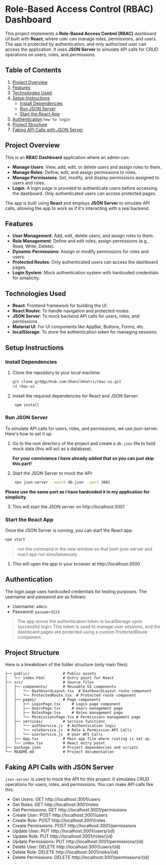 # Role-Based Access Control (RBAC) Dashboard

This project implements a **Role-Based Access Control (RBAC)** dashboard UI built with **React**, where user can manage roles, permissions, and users. The app is protected by authentication, and only authorized user can access the application. It uses **JSON Server** to simulate API calls for CRUD operations on users, roles, and permissions.

## Table of Contents

1. [Project Overview](#project-overview)
2. [Features](#features)
3. [Technologies Used](#technologies-used)
4. [Setup Instructions](#setup-instructions)
   - [Install Dependencies](#install-dependencies)
   - [Run JSON Server](#run-json-server)
   - [Start the React App](#start-the-react-app)
5. [Authentication](#authentication) `how to login`
6. [Project Structure](#project-structure)
7. [Faking API Calls with JSON Server](#faking-api-calls-with-json-server)


## Project Overview

This is an **RBAC Dashboard** application where an admin can:

- **Manage Users**: View, add, edit, or delete users and assign roles to them.
- **Manage Roles**: Define, edit, and assign permissions to roles.
- **Manage Permissions**: Set, modify, and display permissions assigned to users and roles.
- **Login**: A login page is provided to authenticate users before accessing the dashboard. Only authenticated users can access protected pages.

The app is built using **React** and employs **JSON Server** to simulate API calls, allowing the app to work as if it's interacting with a real backend.

## Features

- **User Management**: Add, edit, delete users, and assign roles to them.
- **Role Management**: Define and edit roles, assign permissions (e.g., Read, Write, Delete).
- **Dynamic Permissions**: Assign or modify permissions for roles and users.
- **Protected Routes**: Only authenticated users can access the dashboard pages.
- **Login System**: Mock authentication system with hardcoded credentials for simplicity.

## Technologies Used

- **React**: Frontend framework for building the UI.
- **React Router**: To handle navigation and protected routes.
- **JSON Server**: To mock backend API calls for users, roles, and permissions.
- **Material UI**: For UI components like AppBar, Buttons, Forms, etc.
- **localStorage**: To store the authentication token for managing sessions.

## Setup Instructions

### Install Dependencies

1. Clone the repository to your local machine:

   ```bash
   git clone git@github.com:Shanilkhatri/rbac-ui.git
   cd rbac-ui
2. Install the required dependencies for React and JSON Server:

   ```bash 
    npm install

### Run JSON Server

To simulate API calls for users, roles, and permissions, we use json-server. Here's how to set it up:

1. Go to the root directory of the project and create a `db.json` file to hold mock data (this will act as a database).

    **For your convinience I have already added that so you can just skip this part!**

2. Start the JSON Server to mock the API:

   ``` bash
    npx json-server --watch db.json --port 3001

**Please use the same port as I have hardcoded it in my application for simplicity.**

3. This will start the JSON server on http://localhost:3001

### Start the React App

Once the JSON Server is running, you can start the React app:

   ```bash
   npm start
   ```
> run the command in the new window so that both json-server and react app run simultaneously.

1. This will open the app in your browser at http://localhost:3000

## Authentication 

The login page uses hardcoded credentials for testing purposes. The username and password are as follows:

 - Username: `admin`
 - Password: `password123`

>The app stores the authentication token in localStorage upon successful login. This token is used to manage user sessions, and the dashboard pages are protected using a custom ProtectedRoute component.


## Project Structure

Here is a breakdown of the folder structure (only main files):

```rbac-dashboard/
├── public/               # Public assets
│   └── index.html        # Entry point for React
├── src/                  # Source files
│   ├── components/       # Reusable UI components
│   │   └── DashboardLayout.tsx  # DashboardLayout route component
│   │   └── ProtectedRoute.tsx  # Protected route component
│   ├── pages/            # Page components
│   │   ├── LoginPage.tsx     # Login page component
│   │   ├── UsersPage.tsx     # Users management page
│   │   ├── RolesPage.tsx     # Roles management page
│   │   └── PermissionsPage.tsx # Permissions management page
│   ├── services/         # Service functions
│   │   └── authService.js  # Authentication logic
│   │   └── roleService.js  # Role & Permission API Calls
│   │   └── userService.js  # User API Calls
│   ├── App.tsx           # Main app file where routing is set up
│   └── index.tsx         # React entry point
├── package.json          # Project dependencies and scripts
└── README.md             # Project documentation
```

## Faking API Calls with JSON Server

`json-server` is used to mock the API for this project. It simulates CRUD operations for users, roles, and permissions. You can make API calls like this:

- Get Users: GET http://localhost:3001/users
- Get Roles: GET http://localhost:3001/roles
- Get Permissions: GET http://localhost:3001/permissions
- Create User: POST http://localhost:3001/users
- Create Role: POST http://localhost:3001/roles
- Create Permissions: POST http://localhost:3001/permissions
- Update User: PUT http://localhost:3001/users/{id}
- Update Role: PUT http://localhost:3001/roles/{id}
- Update Permissions: PUT http://localhost:3001/permissions/{id}
- Delete User: DELETE http://localhost:3001/users/{id}
- Delete Role: DELETE http://localhost:3001/roles/{id}
- Delete Permissions: DELETE http://localhost:3001/permissions/{id}

